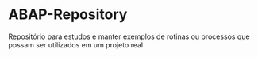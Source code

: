 # ABAP-Repository

Repositório para estudos e manter exemplos de rotinas ou processos que possam ser utilizados em um projeto real
